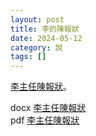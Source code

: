 ```yaml
---
layout: post
title: 李的陳報狀
date: 2024-05-12
category: 說
tags: []
---
```

<a href="https://doltegg.github.io/blog/works/article/xy.docx">李主任陳報狀</a>。

<!--more-->

docx <a href="https://doltegg.github.io/blog/works/article/xy.docx">李主任陳報狀</a><br>
pdf <a href="https://doltegg.github.io/blog/works/article/xyli.pdf">李主任陳報狀</a>
